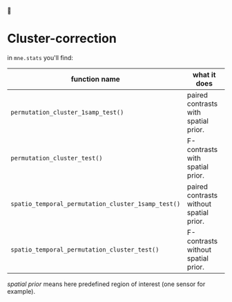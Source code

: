 :construction:

# Cluster-correction

in `mne.stats` you'll find:

function name | what it does
--- | ---
`permutation_cluster_1samp_test()` | paired contrasts with spatial prior.
`permutation_cluster_test()` | F-contrasts with spatial prior.
`spatio_temporal_permutation_cluster_1samp_test()` | paired contrasts without spatial prior.
`spatio_temporal_permutation_cluster_test()` | F-contrasts without spatial prior.

*spatial prior* means here predefined region of interest (one sensor for example).
